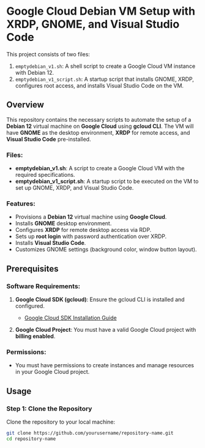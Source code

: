 # Google Cloud Debian VM Setup with XRDP, GNOME, and Visual Studio Code

This project consists of two files: 
1. `emptydebian_v1.sh`: A shell script to create a Google Cloud VM instance with Debian 12.
2. `emptydebian_v1_script.sh`: A startup script that installs GNOME, XRDP, configures root access, and installs Visual Studio Code on the VM.

## Overview

This repository contains the necessary scripts to automate the setup of a **Debian 12** virtual machine on **Google Cloud** using **gcloud CLI**. The VM will have **GNOME** as the desktop environment, **XRDP** for remote access, and **Visual Studio Code** pre-installed.

### Files:
- **emptydebian_v1.sh**: A script to create a Google Cloud VM with the required specifications.
- **emptydebian_v1_script.sh**: A startup script to be executed on the VM to set up GNOME, XRDP, and Visual Studio Code.

### Features:
- Provisions a **Debian 12** virtual machine using **Google Cloud**.
- Installs **GNOME** desktop environment.
- Configures **XRDP** for remote desktop access via RDP.
- Sets up **root login** with password authentication over XRDP.
- Installs **Visual Studio Code**.
- Customizes GNOME settings (background color, window button layout).

## Prerequisites

### Software Requirements:
1. **Google Cloud SDK (gcloud)**: Ensure the gcloud CLI is installed and configured.
   - [Google Cloud SDK Installation Guide](https://cloud.google.com/sdk/docs/install)
   
2. **Google Cloud Project**: You must have a valid Google Cloud project with **billing enabled**.

### Permissions:
- You must have permissions to create instances and manage resources in your Google Cloud project.

## Usage

### Step 1: Clone the Repository
Clone the repository to your local machine:
```bash
git clone https://github.com/yourusername/repository-name.git
cd repository-name
